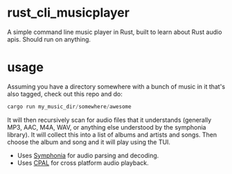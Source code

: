 # rust_cli_musicplayer

A simple command line music player in Rust, built to learn about Rust audio apis.  Should run on anything.

# usage
Assuming you have a directory somewhere with a bunch of music in it that's also tagged, check out
this repo and do:

```rust
cargo run my_music_dir/somewhere/awesome
```

It will then recursively scan for audio files that it understands (generally MP3, AAC, M4A, WAV, or anything
else understood by the symphonia library).  It will collect this into a list of albums and artists and songs. 
Then choose the album and song and it will play using the TUI.

* Uses [Symphonia](https://docs.rs/symphonia/latest/symphonia/) for audio parsing and decoding.
* Uses [CPAL](https://docs.rs/cpal/latest/cpal/) for cross platform audio playback.
